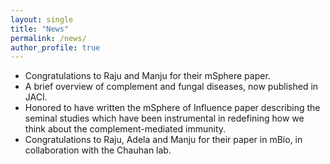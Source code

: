 ```yaml
---
layout: single
title: "News"
permalink: /news/
author_profile: true
---
```


- Congratulations to Raju and Manju for their mSphere paper. 
- A brief overview of complement and fungal diseases, now published in JACI.
- Honored to have written the mSphere of Influence paper describing the seminal studies which have been instrumental in redefining how we think about the complement-mediated immunity. 
- Congratulations to Raju, Adela and Manju for their paper in mBio, in collaboration with the Chauhan lab.